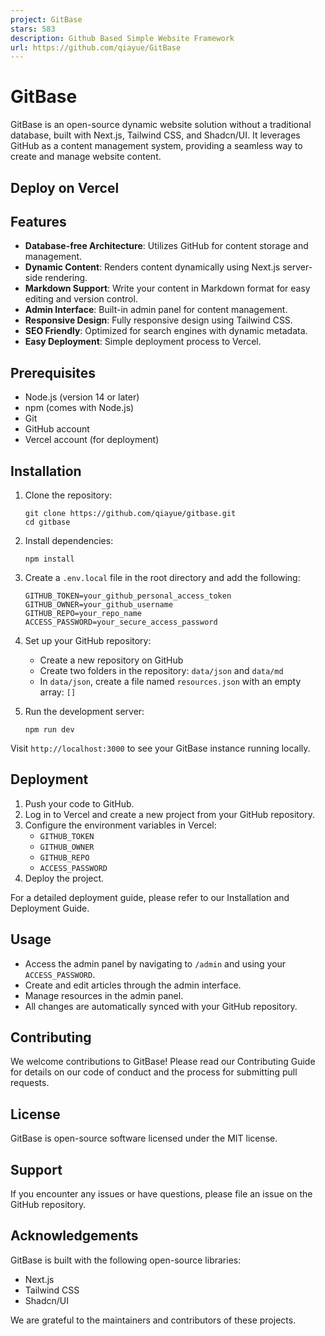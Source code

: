 ```yaml
---
project: GitBase
stars: 583
description: Github Based Simple Website Framework
url: https://github.com/qiayue/GitBase
---
```


GitBase
=======

GitBase is an open-source dynamic website solution without a traditional database, built with Next.js, Tailwind CSS, and Shadcn/UI. It leverages GitHub as a content management system, providing a seamless way to create and manage website content.

Deploy on Vercel
----------------

Features
--------

-   **Database-free Architecture**: Utilizes GitHub for content storage and management.
-   **Dynamic Content**: Renders content dynamically using Next.js server-side rendering.
-   **Markdown Support**: Write your content in Markdown format for easy editing and version control.
-   **Admin Interface**: Built-in admin panel for content management.
-   **Responsive Design**: Fully responsive design using Tailwind CSS.
-   **SEO Friendly**: Optimized for search engines with dynamic metadata.
-   **Easy Deployment**: Simple deployment process to Vercel.

Prerequisites
-------------

-   Node.js (version 14 or later)
-   npm (comes with Node.js)
-   Git
-   GitHub account
-   Vercel account (for deployment)

Installation
------------

1.  Clone the repository:
    
    ```
    git clone https://github.com/qiayue/gitbase.git
    cd gitbase
    ```
    
2.  Install dependencies:
    
    ```
    npm install
    ```
    
3.  Create a `.env.local` file in the root directory and add the following:
    
    ```
    GITHUB_TOKEN=your_github_personal_access_token
    GITHUB_OWNER=your_github_username
    GITHUB_REPO=your_repo_name
    ACCESS_PASSWORD=your_secure_access_password
    ```
    
4.  Set up your GitHub repository:
    
    -   Create a new repository on GitHub
    -   Create two folders in the repository: `data/json` and `data/md`
    -   In `data/json`, create a file named `resources.json` with an empty array: `[]`
5.  Run the development server:
    
    ```
    npm run dev
    ```
    

Visit `http://localhost:3000` to see your GitBase instance running locally.

Deployment
----------

1.  Push your code to GitHub.
2.  Log in to Vercel and create a new project from your GitHub repository.
3.  Configure the environment variables in Vercel:
    -   `GITHUB_TOKEN`
    -   `GITHUB_OWNER`
    -   `GITHUB_REPO`
    -   `ACCESS_PASSWORD`
4.  Deploy the project.

For a detailed deployment guide, please refer to our Installation and Deployment Guide.

Usage
-----

-   Access the admin panel by navigating to `/admin` and using your `ACCESS_PASSWORD`.
-   Create and edit articles through the admin interface.
-   Manage resources in the admin panel.
-   All changes are automatically synced with your GitHub repository.

Contributing
------------

We welcome contributions to GitBase! Please read our Contributing Guide for details on our code of conduct and the process for submitting pull requests.

License
-------

GitBase is open-source software licensed under the MIT license.

Support
-------

If you encounter any issues or have questions, please file an issue on the GitHub repository.

Acknowledgements
----------------

GitBase is built with the following open-source libraries:

-   Next.js
-   Tailwind CSS
-   Shadcn/UI

We are grateful to the maintainers and contributors of these projects.
